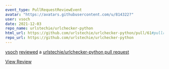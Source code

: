 ```yaml
---
event_type: PullRequestReviewEvent
avatar: "https://avatars.githubusercontent.com/u/814322?"
user: vsoch
date: 2021-12-03
repo_name: urlstechie/urlchecker-python
html_url: https://github.com/urlstechie/urlchecker-python/pull/61#pullrequestreview-822945572
repo_url: https://github.com/urlstechie/urlchecker-python
---
```


<a href='https://github.com/vsoch' target='_blank'>vsoch</a> <a href='https://github.com/urlstechie/urlchecker-python/pull/61#pullrequestreview-822945572' target='_blank'>reviewed</a> a <a href='https://github.com/urlstechie/urlchecker-python/pull/61' target='_blank'>urlstechie/urlchecker-python pull request</a>

<small></small>

<a href='https://github.com/urlstechie/urlchecker-python/pull/61#pullrequestreview-822945572' target='_blank'>View Review</a>